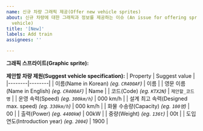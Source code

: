 ```yaml
---
name: 신규 차량 그래픽 제공(Offer new vehicle sprites)
about: 신규 차량에 대한 그래픽과 정보를 제공하는 이슈 (An issue for offering sprites and info for new
  vehicle)
title: '[New]'
labels: Add train
assignees: ''

---
```


**그래픽 스프라이트(Graphic sprite):**
<!--
여기에 그래픽 스프라이트를 첨부하세요.
Please attach the graphic sprite here.
-->


**제안할 차량 제원(Suggest vehicle specification):**
| Property | Suggest value |
|--------|--------|
| 이름(Name in Korean) _(eg. ``CR400AF``)_ | 이름 |
| 영문 이름(Name in English) _(eg. ``CR400AF``)_ | Name |
| 코드(Code) _(eg. ``KTX2N``)_ | ``제안할_코드명`` |
| 운영 속력(Speed) _(eg. ``300km/h``)_ | 000 km/h |
| 설계 최고 속력(Designed max. speed) _(eg. ``330km/h``)_ | 000 km/h |
| 화물 수송량(Capacity) _(eg. ``100명``)_ | 00 |
| 출력(Power) _(eg. ``4400kW``)_ | 00kW |
| 중량(Weight) _(eg. ``136t``)_ | 00t |
| 도입연도(Introduction year) _(eg. ``2004``)_ | 1900 |
